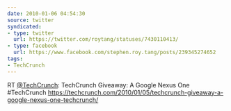 ```yaml
---
date: 2010-01-06 04:54:30
source: twitter
syndicated:
- type: twitter
  url: https://twitter.com/roytang/statuses/7430110413/
- type: facebook
  url: https://www.facebook.com/stephen.roy.tang/posts/239345274652
tags:
- TechCrunch
---
```


RT [@TechCrunch](https://twitter.com/TechCrunch/): TechCrunch Giveaway: A Google Nexus One #TechCrunch https://techcrunch.com/2010/01/05/techcrunch-giveaway-a-google-nexus-one-techcrunch/